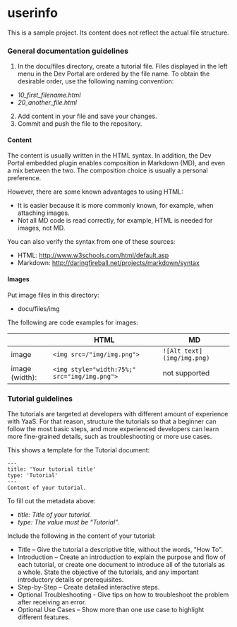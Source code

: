# userinfo
This is a sample project. Its content does not reflect the actual file structure.

### General documentation guidelines
1.	In the docu/files directory, create a tutorial file. Files displayed in the left menu in the Dev Portal are ordered by the file name. To obtain the desirable order, use the following naming convention:
  - *10_first_filename.html*
  - *20_another_file.html*
2.	Add content in your file and save your changes.
3.	Commit and push the file to the repository.

#### Content
The content is usually written in the HTML syntax. In addition, the Dev Portal embedded plugin enables composition in Markdown (MD), and even a mix between the two. The composition choice is usually a personal preference.

However, there are some known advantages to using HTML:
*	It is easier because it is more commonly known, for example, when attaching images.
*	Not all MD code is read correctly, for example, HTML is needed for images, not MD.

You can also verify the syntax from one of these sources:
*	HTML: http://www.w3schools.com/html/default.asp
*	Markdown: http://daringfireball.net/projects/markdown/syntax

#### Images
Put image files in this directory:
 * docu/files/img

The following are code examples for images:

||HTML|MD|
|--------|--------|--------|
|image | `<img src=/"img/img.png">`   |`![Alt text](img/img.png)`   |
|image (width):    | `<img style="width:75%;" src="img/img.png">`      |not supported     ||

### Tutorial guidelines

The tutorials are targeted at developers with different amount of experience with YaaS. For that reason, structure the tutorials so that a beginner can follow the most basic steps, and more experienced developers can learn more fine-grained details, such as troubleshooting or more use cases.

This shows a template for the Tutorial document:

`---` <br />
`title: 'Your tutorial title'`<br />
`type: 'Tutorial'`<br />
`--- ` <br />
`Content of your tutorial.`

To fill out the metadata above:
* *title: Title of your tutorial.*
* *type: The value must be “Tutorial”*.

Include the following in the content of your tutorial:
* Title – Give the tutorial a descriptive title, without the words, "How To".
* Introduction – Create an introduction to explain the purpose and flow of each tutorial, or create one document to introduce all of the tutorials as a whole. State the objective of the tutorials, and any important introductory details or prerequisites.
* Step-by-Step – Create detailed interactive steps.
* Optional Troubleshooting - Give tips on how to troubleshoot the problem after receiving an error.
* Optional Use Cases – Show more than one use case to highlight different features.
